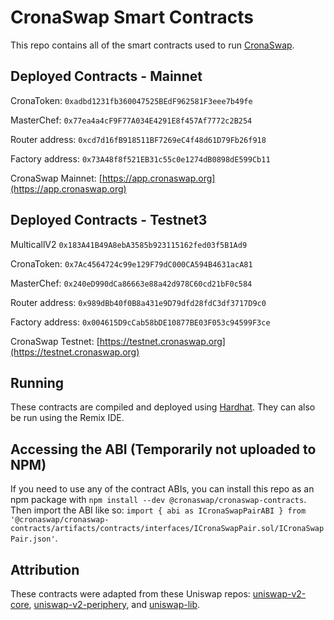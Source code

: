 # CronaSwap Smart Contracts
This repo contains all of the smart contracts used to run [CronaSwap](https://cronaswap.org).

## Deployed Contracts - Mainnet 
CronaToken: `0xadbd1231fb360047525BEdF962581F3eee7b49fe`

MasterChef: `0x77ea4a4cF9F77A034E4291E8f457Af7772c2B254`

Router address: `0xcd7d16fB918511BF7269eC4f48d61D79Fb26f918`

Factory address: `0x73A48f8f521EB31c55c0e1274dB0898dE599Cb11`

CronaSwap Mainnet: [https://app.cronaswap.org](https://app.cronaswap.org)

## Deployed Contracts - Testnet3 

MulticallV2 `0x183A41B49A8ebA3585b923115162fed03f5B1Ad9`

CronaToken: `0x7Ac4564724c99e129F79dC000CA594B4631acA81`

MasterChef: `0x240eD990dCa86663e88a42d978C60cd21bF0c584`

Router address: `0x989dBb40f0B8a431e9D79dfd28fdC3df3717D9c0`

Factory address: `0x004615D9cCab58bDE10877BE03F053c94599F3ce`

CronaSwap Testnet: [https://testnet.cronaswap.org](https://testnet.cronaswap.org)

## Running
These contracts are compiled and deployed using [Hardhat](https://hardhat.org/). They can also be run using the Remix IDE.

## Accessing the ABI (Temporarily not uploaded to NPM)
If you need to use any of the contract ABIs, you can install this repo as an npm package with `npm install --dev @cronaswap/cronaswap-contracts`. Then import the ABI like so: `import { abi as ICronaSwapPairABI } from '@cronaswap/cronaswap-contracts/artifacts/contracts/interfaces/ICronaSwapPair.sol/ICronaSwapPair.json'`.

## Attribution
These contracts were adapted from these Uniswap repos: [uniswap-v2-core](https://github.com/Uniswap/uniswap-v2-core), [uniswap-v2-periphery](https://github.com/Uniswap/uniswap-v2-core), and [uniswap-lib](https://github.com/Uniswap/uniswap-lib).
